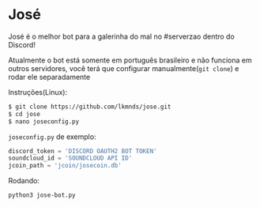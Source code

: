 José
=========

José é o melhor bot para a galerinha do mal no #serverzao dentro do Discord!

Atualmente o bot está somente em português brasileiro e não funciona em outros servidores,
você terá que configurar manualmente(`git clone`) e rodar ele separadamente

Instruções(Linux):
```bash
$ git clone https://github.com/lkmnds/jose.git
$ cd jose
$ nano joseconfig.py
```

`joseconfig.py` de exemplo:
```python
discord_token = 'DISCORD OAUTH2 BOT TOKEN'
soundcloud_id = 'SOUNDCLOUD API ID'
jcoin_path = 'jcoin/josecoin.db'
```

Rodando:
```
python3 jose-bot.py
```

